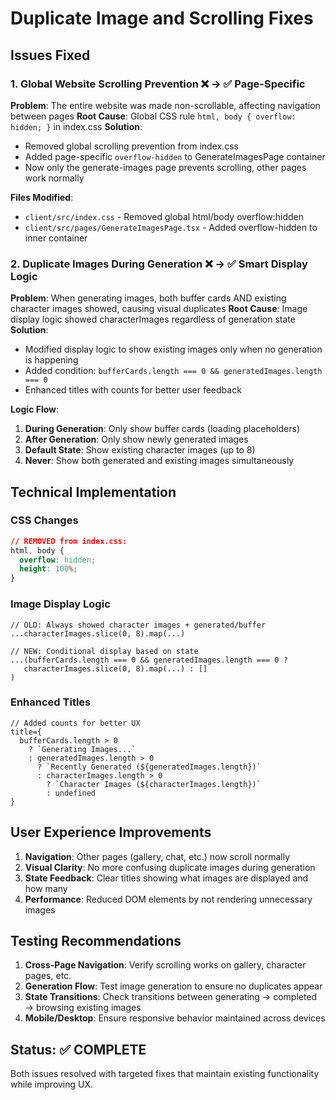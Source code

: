 # Duplicate Image and Scrolling Fixes

## Issues Fixed

### 1. Global Website Scrolling Prevention ❌ → ✅ Page-Specific
**Problem**: The entire website was made non-scrollable, affecting navigation between pages
**Root Cause**: Global CSS rule `html, body { overflow: hidden; }` in index.css
**Solution**: 
- Removed global scrolling prevention from index.css
- Added page-specific `overflow-hidden` to GenerateImagesPage container
- Now only the generate-images page prevents scrolling, other pages work normally

**Files Modified**:
- `client/src/index.css` - Removed global html/body overflow:hidden
- `client/src/pages/GenerateImagesPage.tsx` - Added overflow-hidden to inner container

### 2. Duplicate Images During Generation ❌ → ✅ Smart Display Logic
**Problem**: When generating images, both buffer cards AND existing character images showed, causing visual duplicates
**Root Cause**: Image display logic showed characterImages regardless of generation state
**Solution**: 
- Modified display logic to show existing images only when no generation is happening
- Added condition: `bufferCards.length === 0 && generatedImages.length === 0`
- Enhanced titles with counts for better user feedback

**Logic Flow**:
1. **During Generation**: Only show buffer cards (loading placeholders)
2. **After Generation**: Only show newly generated images 
3. **Default State**: Show existing character images (up to 8)
4. **Never**: Show both generated and existing images simultaneously

## Technical Implementation

### CSS Changes
```css
// REMOVED from index.css:
html, body {
  overflow: hidden;
  height: 100%;
}
```

### Image Display Logic
```tsx
// OLD: Always showed character images + generated/buffer
...characterImages.slice(0, 8).map(...)

// NEW: Conditional display based on state
...(bufferCards.length === 0 && generatedImages.length === 0 ? 
   characterImages.slice(0, 8).map(...) : []
)
```

### Enhanced Titles
```tsx
// Added counts for better UX
title={
  bufferCards.length > 0
    ? `Generating Images...`
    : generatedImages.length > 0 
      ? `Recently Generated (${generatedImages.length})`
      : characterImages.length > 0 
        ? `Character Images (${characterImages.length})`
        : undefined
}
```

## User Experience Improvements

1. **Navigation**: Other pages (gallery, chat, etc.) now scroll normally
2. **Visual Clarity**: No more confusing duplicate images during generation
3. **State Feedback**: Clear titles showing what images are displayed and how many
4. **Performance**: Reduced DOM elements by not rendering unnecessary images

## Testing Recommendations

1. **Cross-Page Navigation**: Verify scrolling works on gallery, character pages, etc.
2. **Generation Flow**: Test image generation to ensure no duplicates appear
3. **State Transitions**: Check transitions between generating → completed → browsing existing images
4. **Mobile/Desktop**: Ensure responsive behavior maintained across devices

## Status: ✅ COMPLETE
Both issues resolved with targeted fixes that maintain existing functionality while improving UX.
